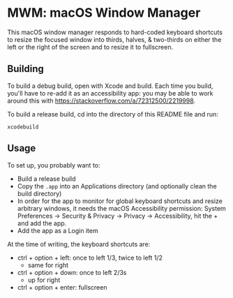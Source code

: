 # MWM: macOS Window Manager
This macOS window manager responds to hard-coded keyboard shortcuts to resize the focused window into thirds, halves, & two-thirds on either the left or the right of the screen and to resize it to fullscreen.

## Building
To build a debug build, open with Xcode and build. Each time you build, you'll have to re-add it as an accessibility app: you may be able to work around this with https://stackoverflow.com/a/72312500/2219998.

To build a release build, cd into the directory of this README file and run:
```
xcodebuild
```

## Usage
To set up, you probably want to:
- Build a release build
- Copy the `.app` into an Applications directory (and optionally clean the build directory)
- In order for the app to monitor for global keyboard shortcuts and resize arbitrary windows, it needs the macOS Accessibility permission: System Preferences -> Security & Privacy -> Privacy -> Accessibility, hit the + and add the app.
- Add the app as a Login item

At the time of writing, the keyboard shortcuts are:
- ctrl + option + left: once to left 1/3, twice to left 1/2
  - same for right
- ctrl + option + down: once to left 2/3s
  - up for right
- ctrl + option + enter: fullscreen
